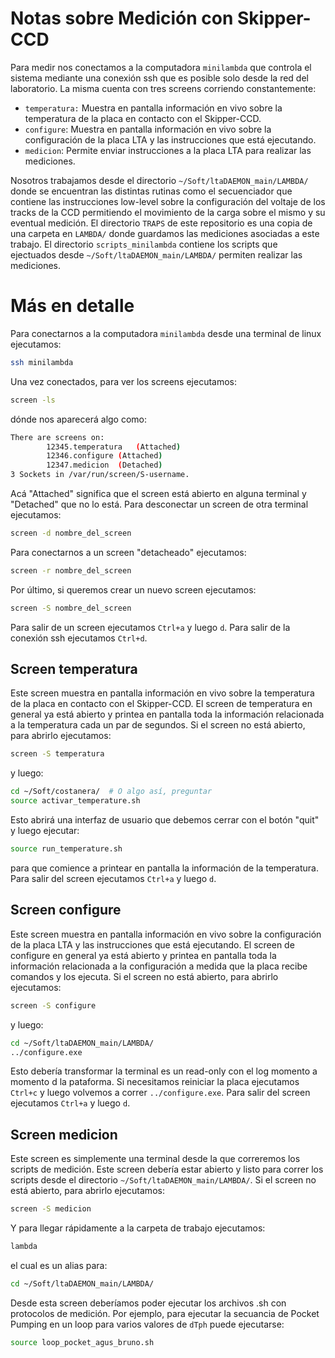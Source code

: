 # Notas sobre Medición con Skipper-CCD
Para medir nos conectamos a la computadora `minilambda` que controla el sistema mediante una conexión ssh que es posible solo desde la red del laboratorio. La misma cuenta con tres screens corriendo constantemente:

* `temperatura:` Muestra en pantalla información en vivo sobre la temperatura de la placa en contacto con el Skipper-CCD.
* `configure`: Muestra en pantalla información en vivo sobre la configuración de la placa LTA y las instrucciones que está ejecutando.
* `medicion`: Permite enviar instrucciones a la placa LTA para realizar las mediciones.

Nosotros trabajamos desde el directorio `~/Soft/ltaDAEMON_main/LAMBDA/` donde se encuentran las distintas rutinas como el secuenciador que contiene las instrucciones low-level sobre la configuración del voltaje de los tracks de la CCD permitiendo el movimiento de la carga sobre el mismo y su eventual medición. El directorio `TRAPS` de este repositorio es una copia de una carpeta en `LAMBDA/` donde guardamos las mediciones asociadas a este trabajo. El directorio `scripts_minilambda` contiene los scripts que ejectuados desde `~/Soft/ltaDAEMON_main/LAMBDA/` permiten realizar las mediciones.


# Más en detalle
Para conectarnos a la computadora `minilambda` desde una terminal de linux ejecutamos:
```bash
ssh minilambda
```
Una vez conectados, para ver los screens ejecutamos:
```bash
screen -ls
```
dónde nos aparecerá algo como:
```bash
There are screens on:
        12345.temperatura	(Attached)
        12346.configure	(Attached)
        12347.medicion	(Detached)
3 Sockets in /var/run/screen/S-username.
```
Acá "Attached" significa que el screen está abierto en alguna terminal y "Detached" que no lo está. Para desconectar un screen de otra terminal ejecutamos:
```bash
screen -d nombre_del_screen
```
Para conectarnos a un screen "detacheado" ejecutamos:
```bash
screen -r nombre_del_screen
```
Por último, si queremos crear un nuevo screen ejecutamos:
```bash
screen -S nombre_del_screen
```
Para salir de un screen ejecutamos `Ctrl+a` y luego `d`. Para salir de la conexión ssh ejecutamos `Ctrl+d`.

## Screen temperatura
Este screen muestra en pantalla información en vivo sobre la temperatura de la placa en contacto con el Skipper-CCD. El screen de temperatura en general ya está abierto y printea en pantalla toda la información relacionada a la temperatura cada un par de segundos. Si el screen no está abierto, para abrirlo ejecutamos:
```bash
screen -S temperatura
```
y luego:
```bash
cd ~/Soft/costanera/  # O algo así, preguntar
source activar_temperature.sh
```
Esto abrirá una interfaz de usuario que debemos cerrar con el botón "quit" y luego ejecutar:
```bash
source run_temperature.sh
```
para que comience a printear en pantalla la información de la temperatura. Para salir del screen ejecutamos `Ctrl+a` y luego `d`.

## Screen configure
Este screen muestra en pantalla información en vivo sobre la configuración de la placa LTA y las instrucciones que está ejecutando. El screen de configure en general ya está abierto y printea en pantalla toda la información relacionada a la configuración a medida que la placa recibe comandos y los ejecuta. Si el screen no está abierto, para abrirlo ejecutamos:
```bash
screen -S configure
```
y luego:
```bash
cd ~/Soft/ltaDAEMON_main/LAMBDA/
../configure.exe
```
Esto debería transformar la terminal es un read-only con el log momento a momento d la pataforma. Si necesitamos reiniciar la placa ejecutamos `Ctrl+c` y luego volvemos a correr `../configure.exe`. Para salir del screen ejecutamos `Ctrl+a` y luego `d`.

## Screen medicion
Este screen es simplemente una terminal desde la que correremos los scripts de medición. Este screen debería estar abierto y listo para correr los scripts desde el directorio `~/Soft/ltaDAEMON_main/LAMBDA/`. Si el screen no está abierto, para abrirlo ejecutamos:
```bash
screen -S medicion
```
Y para llegar rápidamente a la carpeta de trabajo ejecutamos:
```bash
lambda
```
el cual es un alias para:
```bash
cd ~/Soft/ltaDAEMON_main/LAMBDA/
```

Desde esta screen deberíamos poder ejecutar los archivos .sh con protocolos de medición. Por ejemplo, para ejecutar la secuancia de Pocket Pumping en un loop para varios valores de `dTph` puede ejecutarse:
```bash
source loop_pocket_agus_bruno.sh
```